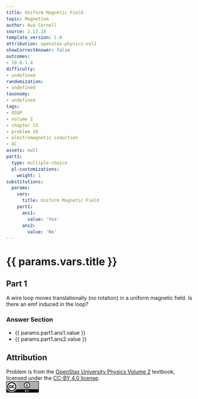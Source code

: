 ```yaml
---
title: Uniform Magnetic Field
topic: Magnetism
author: Ava Cornell
source: 2.13.18
template_version: 1.0
attribution: openstax-physics-vol2
showCorrectAnswer: false
outcomes:
- 19.8.1.4
difficulty:
- undefined
randomization:
- undefined
taxonomy:
- undefined
tags:
- OSUP
- volume 2
- chapter 13
- problem 18
- electromagnetic induction
- AC
assets: null
part1:
  type: multiple-choice
  pl-customizations:
    weight: 1
substitutions:
  params:
    vars:
      title: Uniform Magnetic Field
    part1:
      ans1:
        value: 'Yes'
      ans2:
        value: 'No'
---
```

# {{ params.vars.title }}

## Part 1

A wire loop moves translationally (no rotation) in a uniform magnetic field. Is there an emf induced in the loop?

### Answer Section

- {{ params.part1.ans1.value }}
- {{ params.part1.ans2.value }}

## Attribution

Problem is from the [OpenStax University Physics Volume 2](https://openstax.org/details/books/university-physics-volume-2) textbook, licensed under the [CC-BY 4.0 license](https://creativecommons.org/licenses/by/4.0/).<br>![Image representing the Creative Commons 4.0 BY license.](https://raw.githubusercontent.com/firasm/bits/master/by.png)
